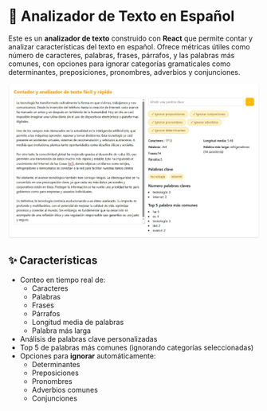 # 📝 Analizador de Texto en Español

Este es un **analizador de texto** construido con **React** que permite contar y analizar características del texto en español. Ofrece métricas útiles como número de caracteres, palabras, frases, párrafos, y las palabras más comunes, con opciones para ignorar categorías gramaticales como determinantes, preposiciones, pronombres, adverbios y conjunciones.

![](https://raw.githubusercontent.com/MarcpTr/text-analyzer/refs/heads/main/main.JPG)

## ✨ Características

- Conteo en tiempo real de:
  - Caracteres
  - Palabras
  - Frases
  - Párrafos
  - Longitud media de palabras
  - Palabra más larga
- Análisis de palabras clave personalizadas
- Top 5 de palabras más comunes (ignorando categorías seleccionadas)
- Opciones para **ignorar** automáticamente:
  - Determinantes
  - Preposiciones
  - Pronombres
  - Adverbios comunes
  - Conjunciones

